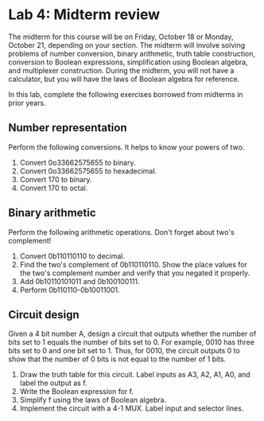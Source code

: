 # Lab 4: Midterm review
The midterm for this course will be on Friday, October 18 or Monday, October 21, depending on your section. The midterm will involve solving problems of number conversion, binary arithmetic, truth table construction, conversion to Boolean expressions, simplification using Boolean algebra, and multiplexer construction. During the midterm, you will not have a calculator, but you will have the laws of Boolean algebra for reference.

In this lab, complete the following exercises borrowed from midterms in prior years.

## Number representation
Perform the following conversions. It helps to know your powers of two.

1. Convert 0o33662575655 to binary.
2. Convert 0o33662575655 to hexadecimal.
3. Convert 170 to binary.
4. Convert 170 to octal.

## Binary arithmetic
Perform the following arithmetic operations. Don't forget about two's complement!

1. Convert 0b110110110 to decimal.
2. Find the two's complement of 0b110110110. Show the place values for the two's complement number and verify that you negated it properly.
3. Add 0b10110101011 and 0b100100111.
4. Perform 0b110110-0b10011001.

## Circuit design
Given a 4 bit number A, design a circuit that outputs whether the number of bits set to 1 equals the number of bits set to 0. For example, 0010 has three bits set to 0 and one bit set to 1. Thus, for 0010, the circuit outputs 0 to show that the number of 0 bits is not equal to the number of 1 bits.

1. Draw the truth table for this circuit. Label inputs as A3, A2, A1, A0, and label the output as f.
2. Write the Boolean expression for f.
3. Simplify f using the laws of Boolean algebra.
4. Implement the circuit with a 4-1 MUX. Label input and selector lines.
